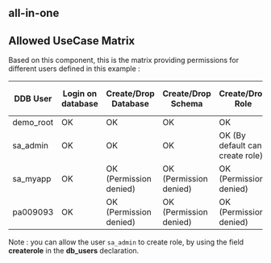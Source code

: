 ## all-in-one



## Allowed UseCase Matrix 

Based on this component, this is the matrix providing permissions for different users defined in this example : 

|DDB User|Login on database|Create/Drop Database|Create/Drop Schema|Create/Drop Role|Create/Drop Table|Insert/Delete items in Table|Select on table|
|--------|-----------------|--------------------|------------------|----------------|-----------------|----------------------------|---------------|
|demo_root|OK|OK|OK|OK|OK|OK|OK|
|sa_admin|OK|OK|OK|OK (By default can't create role)|OK|OK|OK|
|sa_myapp|OK|OK (Permission denied)|OK (Permission denied)|OK (Permission denied)|OK (Permission denied)|OK|OK|
|pa009093|OK|OK (Permission denied)|OK (Permission denied)|OK (Permission denied)|OK (Permission denied)|OK (Permission denied)|OK|

Note : you can allow the user `sa_admin` to create role, by using the field **createrole** in the **db_users** declaration.
